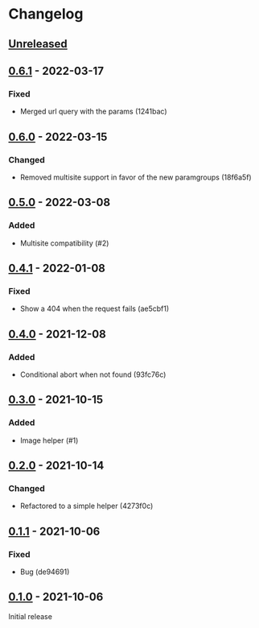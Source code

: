 # Changelog

## [Unreleased](https://github.com/org/repo/compare/0.6.1...master)

## [0.6.1](https://github.com/org/repo/compare/0.6.0...0.6.1) - 2022-03-17

### Fixed

- Merged url query with the params (1241bac)

## [0.6.0](https://github.com/org/repo/compare/0.5.0...0.6.0) - 2022-03-15

### Changed

- Removed multisite support in favor of the new paramgroups (18f6a5f)

## [0.5.0](https://github.com/org/repo/compare/0.4.1...0.5.0) - 2022-03-08

### Added

- Multisite compatibility (#2)

## [0.4.1](https://github.com/org/repo/compare/0.4.0...0.4.1) - 2022-01-08

### Fixed

- Show a 404 when the request fails (ae5cbf1)

## [0.4.0](https://github.com/org/repo/compare/0.3.0...0.4.0) - 2021-12-08

### Added

- Conditional abort when not found (93fc76c)

## [0.3.0](https://github.com/org/repo/compare/0.2.0...0.3.0) - 2021-10-15

### Added

- Image helper (#1)

## [0.2.0](https://github.com/org/repo/compare/0.1.1...0.2.0) - 2021-10-14

### Changed

- Refactored to a simple helper (4273f0c)

## [0.1.1](https://github.com/org/repo/compare/0.1.0...0.1.1) - 2021-10-06

### Fixed

- Bug (de94691)

## [0.1.0](https://github.com/org/repo/compare/7295744f87b1f48773d4d4250e4eae41c8ab1d03...0.1.0) - 2021-10-06

Initial release


